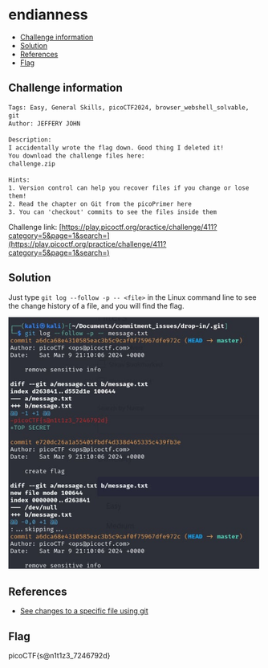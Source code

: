 # endianness

- [Challenge information](#challenge-information)
- [Solution](#solution)
- [References](#references)
- [Flag](#flag)

## Challenge information
```
Tags: Easy, General Skills, picoCTF2024, browser_webshell_solvable, git
Author: JEFFERY JOHN

Description:
I accidentally wrote the flag down. Good thing I deleted it!
You download the challenge files here:
challenge.zip

Hints:
1. Version control can help you recover files if you change or lose them!
2. Read the chapter on Git from the picoPrimer here
3. You can 'checkout' commits to see the files inside them
```

Challenge link: [https://play.picoctf.org/practice/challenge/411?category=5&page=1&search=](https://play.picoctf.org/practice/challenge/411?category=5&page=1&search=)

## Solution

Just type ``git log --follow -p -- <file>`` in the Linux command line to see the change history of a file, and you will find the flag.

<img src="commitment_issues.jpg" width="500" />

## References

- [See changes to a specific file using git](https://stackoverflow.com/questions/8048584/see-changes-to-a-specific-file-using-git)

## Flag

picoCTF{s@n1t1z3_7246792d}